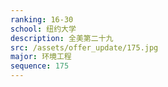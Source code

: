 ```yaml
---
ranking: 16-30
school: 纽约大学
description: 全美第二十九
src: /assets/offer_update/175.jpg
major: 环境工程
sequence: 175
---
```

